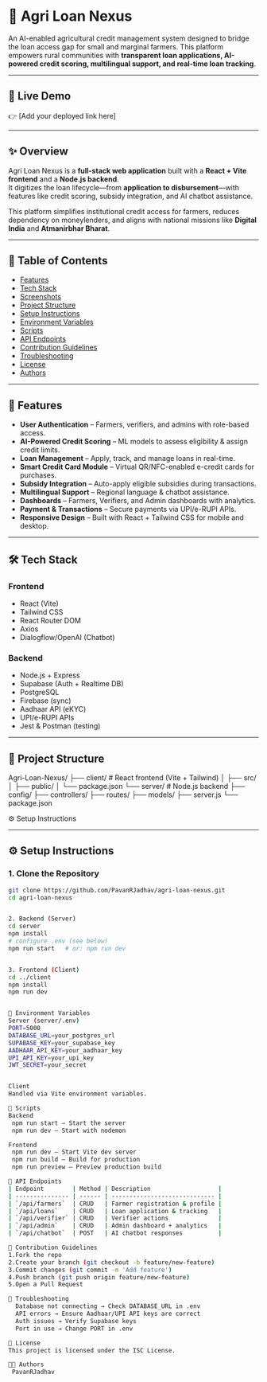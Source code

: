 # 🌱 Agri Loan Nexus  

An AI-enabled agricultural credit management system designed to bridge the loan access gap for small and marginal farmers. This platform empowers rural communities with **transparent loan applications, AI-powered credit scoring, multilingual support, and real-time loan tracking**.  

---

## 🚀 Live Demo  
👉 [Add your deployed link here]  

---

## ✨ Overview  

Agri Loan Nexus is a **full-stack web application** built with a **React + Vite frontend** and a **Node.js backend**.  
It digitizes the loan lifecycle—from **application to disbursement**—with features like credit scoring, subsidy integration, and AI chatbot assistance.  

This platform simplifies institutional credit access for farmers, reduces dependency on moneylenders, and aligns with national missions like **Digital India** and **Atmanirbhar Bharat**.  

---

## 📑 Table of Contents  
- [Features](#-features)  
- [Tech Stack](#-tech-stack)  
- [Screenshots](#-screenshots)  
- [Project Structure](#-project-structure)  
- [Setup Instructions](#-setup-instructions)  
- [Environment Variables](#-environment-variables)  
- [Scripts](#-scripts)  
- [API Endpoints](#-api-endpoints)  
- [Contribution Guidelines](#-contribution-guidelines)  
- [Troubleshooting](#-troubleshooting)  
- [License](#-license)  
- [Authors](#-authors)  

---

## 🔑 Features  
- **User Authentication** – Farmers, verifiers, and admins with role-based access.  
- **AI-Powered Credit Scoring** – ML models to assess eligibility & assign credit limits.  
- **Loan Management** – Apply, track, and manage loans in real-time.  
- **Smart Credit Card Module** – Virtual QR/NFC-enabled e-credit cards for purchases.  
- **Subsidy Integration** – Auto-apply eligible subsidies during transactions.  
- **Multilingual Support** – Regional language & chatbot assistance.  
- **Dashboards** – Farmers, Verifiers, and Admin dashboards with analytics.  
- **Payment & Transactions** – Secure payments via UPI/e-RUPI APIs.  
- **Responsive Design** – Built with React + Tailwind CSS for mobile and desktop.  

---

## 🛠️ Tech Stack  

### Frontend  
- React (Vite)  
- Tailwind CSS  
- React Router DOM  
- Axios  
- Dialogflow/OpenAI (Chatbot)  

### Backend  
- Node.js + Express  
- Supabase (Auth + Realtime DB)  
- PostgreSQL  
- Firebase (sync)  
- Aadhaar API (eKYC)  
- UPI/e-RUPI APIs  
- Jest & Postman (testing)  

---

## 📂 Project Structure  
Agri-Loan-Nexus/
├── client/            # React frontend (Vite + Tailwind)
│   ├── src/
│   ├── public/
│   └── package.json
└── server/            # Node.js backend
    ├── config/
    ├── controllers/
    ├── routes/
    ├── models/
    ├── server.js
    └── package.json

⚙️ Setup Instructions

---

## ⚙️ Setup Instructions  

### 1. Clone the Repository  
```bash
git clone https://github.com/PavanRJadhav/agri-loan-nexus.git
cd agri-loan-nexus


2. Backend (Server)
cd server
npm install
# configure .env (see below)
npm run start   # or: npm run dev


3. Frontend (Client)
cd ../client
npm install
npm run dev


🔐 Environment Variables
Server (server/.env)
PORT=5000
DATABASE_URL=your_postgres_url
SUPABASE_KEY=your_supabase_key
AADHAAR_API_KEY=your_aadhaar_key
UPI_API_KEY=your_upi_key
JWT_SECRET=your_secret


Client
Handled via Vite environment variables.

📜 Scripts
Backend
 npm run start – Start the server
 npm run dev – Start with nodemon

Frontend
 npm run dev – Start Vite dev server
 npm run build – Build for production
 npm run preview – Preview production build

📡 API Endpoints
| Endpoint        | Method | Description                   |
| --------------- | ------ | ----------------------------- |
| `/api/farmers`  | CRUD   | Farmer registration & profile |
| `/api/loans`    | CRUD   | Loan application & tracking   |
| `/api/verifier` | CRUD   | Verifier actions              |
| `/api/admin`    | CRUD   | Admin dashboard + analytics   |
| `/api/chatbot`  | POST   | AI chatbot responses          |

🤝 Contribution Guidelines
1.Fork the repo
2.Create your branch (git checkout -b feature/new-feature)
3.Commit changes (git commit -m 'Add feature')
4.Push branch (git push origin feature/new-feature)
5.Open a Pull Request

🐞 Troubleshooting
  Database not connecting → Check DATABASE_URL in .env
  API errors → Ensure Aadhaar/UPI API keys are correct
  Auth issues → Verify Supabase keys
  Port in use → Change PORT in .env

📜 License
This project is licensed under the ISC License.

👨‍💻 Authors
 PavanRJadhav
